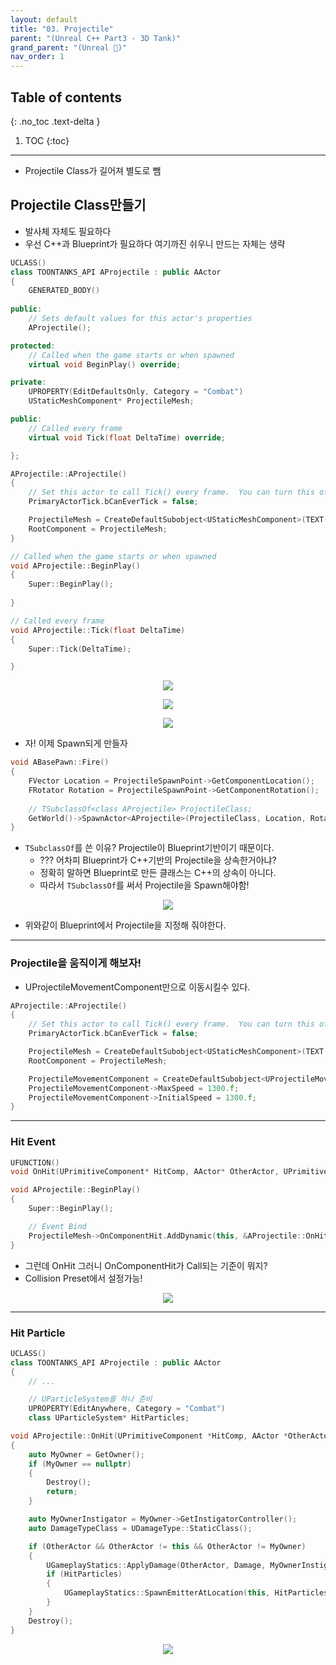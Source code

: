 ```yaml
---
layout: default
title: "03. Projectile"
parent: "(Unreal C++ Part3 - 3D Tank)"
grand_parent: "(Unreal 🚀)"
nav_order: 1
---
```


## Table of contents
{: .no_toc .text-delta }

1. TOC
{:toc}

---

* Projectile Class가 길어져 별도로 뺌


## Projectile Class만들기

* 발사체 자체도 필요하다
* 우선 C++과 Blueprint가 필요하다 여기까진 쉬우니 만드는 자체는 생략

```cpp
UCLASS()
class TOONTANKS_API AProjectile : public AActor
{
	GENERATED_BODY()
	
public:	
	// Sets default values for this actor's properties
	AProjectile();

protected:
	// Called when the game starts or when spawned
	virtual void BeginPlay() override;

private:
	UPROPERTY(EditDefaultsOnly, Category = "Combat")
	UStaticMeshComponent* ProjectileMesh;

public:	
	// Called every frame
	virtual void Tick(float DeltaTime) override;

};
```

```cpp
AProjectile::AProjectile()
{
 	// Set this actor to call Tick() every frame.  You can turn this off to improve performance if you don't need it.
	PrimaryActorTick.bCanEverTick = false;

	ProjectileMesh = CreateDefaultSubobject<UStaticMeshComponent>(TEXT("Projectile Mesh"));
	RootComponent = ProjectileMesh;
}

// Called when the game starts or when spawned
void AProjectile::BeginPlay()
{
	Super::BeginPlay();
	
}

// Called every frame
void AProjectile::Tick(float DeltaTime)
{
	Super::Tick(DeltaTime);

}
```

<p align="center">
  <img src="https://taehyungs-programming-blog.github.io/blog/assets/images/unreal/unreal_cpp_3/ucpp3-1-11.png"/>
</p>

<p align="center">
  <img src="https://taehyungs-programming-blog.github.io/blog/assets/images/unreal/unreal_cpp_3/ucpp3-1-12.png"/>
</p>

<p align="center">
  <img src="https://taehyungs-programming-blog.github.io/blog/assets/images/unreal/unreal_cpp_3/ucpp3-1-10.png"/>
</p>

* 자! 이제 Spawn되게 만들자

```cpp
void ABasePawn::Fire()
{
	FVector Location = ProjectileSpawnPoint->GetComponentLocation();
	FRotator Rotation = ProjectileSpawnPoint->GetComponentRotation();
	
    // TSubclassOf<class AProjectile> ProjectileClass;
	GetWorld()->SpawnActor<AProjectile>(ProjectileClass, Location, Rotation);
}
```

* `TSubclassOf`를 쓴 이유? Projectile이 Blueprint기반이기 때문이다.
    * ??? 어차피 Blueprint가 C++기반의 Projectile을 상속한거아냐?
    * 정확히 말하면 Blueprint로 만든 클래스는 C++의 상속이 아니다.
    * 따라서 `TSubclassOf`를 써서 Projectile을 Spawn해야함!

<p align="center">
  <img src="https://taehyungs-programming-blog.github.io/blog/assets/images/unreal/unreal_cpp_3/ucpp3-1-13.png"/>
</p>

* 위와같이 Blueprint에서 Projectile을 지정해 줘야한다.

---

### Projectile을 움직이게 해보자!

* UProjectileMovementComponent만으로 이동시킬수 있다.

```cpp
AProjectile::AProjectile()
{
 	// Set this actor to call Tick() every frame.  You can turn this off to improve performance if you don't need it.
	PrimaryActorTick.bCanEverTick = false;

	ProjectileMesh = CreateDefaultSubobject<UStaticMeshComponent>(TEXT("Projectile Mesh"));
	RootComponent = ProjectileMesh;

	ProjectileMovementComponent = CreateDefaultSubobject<UProjectileMovementComponent>(TEXT("Projectile Movement Component"));
	ProjectileMovementComponent->MaxSpeed = 1300.f;
	ProjectileMovementComponent->InitialSpeed = 1300.f;
}
```

---

### Hit Event

```cpp
UFUNCTION()
void OnHit(UPrimitiveComponent* HitComp, AActor* OtherActor, UPrimitiveComponent* OtherComp, FVector NormalImpulse, const FHitResult& Hit);
```

```cpp
void AProjectile::BeginPlay()
{
	Super::BeginPlay();

    // Event Bind
	ProjectileMesh->OnComponentHit.AddDynamic(this, &AProjectile::OnHit);
}
```

* 그런데 OnHit 그러니 OnComponentHit가 Call되는 기준이 뭐지?
* Collision Preset에서 설정가능!

<p align="center">
  <img src="https://taehyungs-programming-blog.github.io/blog/assets/images/unreal/unreal_cpp_3/ucpp3-3-1.png"/>
</p>

---

### Hit Particle

```cpp
UCLASS()
class TOONTANKS_API AProjectile : public AActor
{
	// ...

    // UParticleSystem를 하나 준비
	UPROPERTY(EditAnywhere, Category = "Combat")
	class UParticleSystem* HitParticles;
```

```cpp
void AProjectile::OnHit(UPrimitiveComponent *HitComp, AActor *OtherActor, UPrimitiveComponent *OtherComp, FVector NormalImpulse, const FHitResult &Hit)
{
	auto MyOwner = GetOwner();
	if (MyOwner == nullptr)
	{
		Destroy();
		return;
	}

	auto MyOwnerInstigator = MyOwner->GetInstigatorController();
	auto DamageTypeClass = UDamageType::StaticClass();

	if (OtherActor && OtherActor != this && OtherActor != MyOwner)
	{
		UGameplayStatics::ApplyDamage(OtherActor, Damage, MyOwnerInstigator, this, DamageTypeClass);
		if (HitParticles)
		{
			UGameplayStatics::SpawnEmitterAtLocation(this, HitParticles, GetActorLocation(), GetActorRotation());
		}
	}
	Destroy();
}
```

<p align="center">
  <img src="https://taehyungs-programming-blog.github.io/blog/assets/images/unreal/unreal_cpp_3/ucpp3-3-2.png"/>
</p>